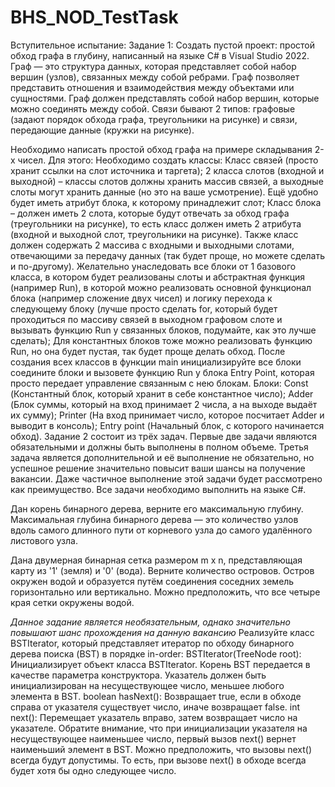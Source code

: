 # BHS_NOD_TestTask

Вступительное испытание:
Задание 1:
Создать пустой проект: простой обход графа в глубину, написанный на языке C# в Visual Studio 2022.
Граф — это структура данных, которая представляет собой набор вершин (узлов), связанных между собой ребрами. Граф позволяет представить отношения и взаимодействия между объектами или сущностями.
Граф должен представлять собой набор вершин, которые можно соединять между собой. Связи бывают 2 типов: графовые (задают порядок обхода графа, треугольники на рисунке) и связи, передающие данные (кружки на рисунке). 

Необходимо написать простой обход графа на примере складывания 2-х чисел.
Для этого:
Необходимо создать классы:
Класс связей (просто хранит ссылки на слот источника и таргета);
2 класса слотов (входной и выходной) – классы слотов должны хранить массив связей, а выходные слоты могут хранить данные (но это на ваше усмотрение). Ещё удобно будет иметь атрибут блока, к которому принадлежит слот;
Класс блока – должен иметь 2 слота, которые будут отвечать за обход графа (треугольники на рисунке), то есть класс должен иметь 2 атрибута (входной и выходной слот, треугольники на рисунке). Также класс должен содержать 2 массива с входными и выходными слотами, отвечающими за передачу данных (так будет проще, но можете сделать и по-другому). Желательно унаследовать все блоки от 1 базового класса, в котором будет реализованы слоты и абстрактная функция (например Run), в которой можно реализовать основной функционал блока (например сложение двух чисел) и логику перехода к следующему блоку (лучше просто сделать for, который будет проходиться по массиву связей в выходном графовом слоте и вызывать функцию Run у связанных блоков, подумайте, как это лучше сделать);
Для константных блоков тоже можно реализовать функцию Run, но она будет пустая, так будет проще делать обход.
После создания всех классов в функции main инициализируйте все блоки соедините блоки и вызовете функцию Run у блока Entry Point, которая просто передает управление связанным с нею блокам.
Блоки:
Const (Константный блок, который хранит в себе константное число);
Adder (Блок суммы, который на вход принимает 2 числа, а на выходе выдаёт их сумму);
Printer (На вход принимает число, которое посчитает Adder и выводит в консоль);
Entry point (Начальный блок, с которого начинается обход).
Задание 2 состоит из трёх задач.
Первые две задачи являются обязательными и должны быть выполнены в полном объеме.
Третья задача является дополнительной и её выполнение не обязательно, но успешное решение значительно повысит ваши шансы на получение вакансии. Даже частичное выполнение этой задачи будет рассмотрено как преимущество.
Все задачи необходимо выполнить на языке C#.

Дан корень бинарного дерева, верните его максимальную глубину. Максимальная глубина бинарного дерева — это количество узлов вдоль самого длинного пути от корневого узла до самого удалённого листового узла.

Дана двумерная бинарная сетка размером m x n, представляющая карту из '1' (земля) и '0' (вода). Верните количество островов. 
Остров окружен водой и образуется путём соединения соседних земель горизонтально или вертикально. Можно предположить, что все четыре края сетки окружены водой.

*Данное задание является необязательным, однако значительно повышают шанс прохождения на данную вакансию*
Реализуйте класс BSTIterator, который представляет итератор по обходу бинарного дерева поиска (BST) в порядке in-order:
BSTIterator(TreeNode root): Инициализирует объект класса BSTIterator. Корень BST передается в качестве параметра конструктора. Указатель должен быть инициализирован на несуществующее число, меньшее любого элемента в BST.
boolean hasNext(): Возвращает true, если в обходе справа от указателя существует число, иначе возвращает false.
int next(): Перемещает указатель вправо, затем возвращает число на указателе.
Обратите внимание, что при инициализации указателя на несуществующее наименьшее число, первый вызов next() вернет наименьший элемент в BST.
Можно предположить, что вызовы next() всегда будут допустимы. То есть, при вызове next() в обходе всегда будет хотя бы одно следующее число.
